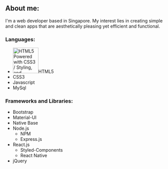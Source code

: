## About me:
I'm a web developer based in Singapore. My interest lies in creating simple and clean apps that are aesthetically pleasing yet efficient and functional. 

### Languages:
* <img src="https://www.w3.org/html/logo/badge/html5-badge-h-css3-semantics.png" width="80" alt="HTML5 Powered with CSS3 / Styling, and Semantics" title="HTML5 Powered with CSS3 / Styling, and Semantics">HTML5
* CSS3
* Javascript 
* MySql

### Frameworks and Libraries:
* Bootstrap
* Material-UI
* Native Base
* Node.js
	* NPM
	* Express.js
* React.js
	* Styled-Components
	* React Native
* jQuery




